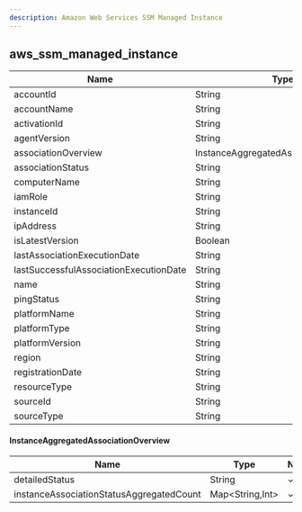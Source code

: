 ```yaml
---
description: Amazon Web Services SSM Managed Instance
---
```

aws_ssm_managed_instance
------------------------

| **Name**                               | **Type**                              | **Nullable** |
| -------------------------------------- | ------------------------------------- | ------------ |
| accountId                              | String                                | &cross;      |
| accountName                            | String                                | &check;      |
| activationId                           | String                                | &check;      |
| agentVersion                           | String                                | &check;      |
| associationOverview                    | InstanceAggregatedAssociationOverview | &check;      |
| associationStatus                      | String                                | &check;      |
| computerName                           | String                                | &check;      |
| iamRole                                | String                                | &check;      |
| instanceId                             | String                                | &cross;      |
| ipAddress                              | String                                | &check;      |
| isLatestVersion                        | Boolean                               | &check;      |
| lastAssociationExecutionDate           | String                                | &check;      |
| lastSuccessfulAssociationExecutionDate | String                                | &check;      |
| name                                   | String                                | &check;      |
| pingStatus                             | String                                | &check;      |
| platformName                           | String                                | &check;      |
| platformType                           | String                                | &check;      |
| platformVersion                        | String                                | &check;      |
| region                                 | String                                | &cross;      |
| registrationDate                       | String                                | &check;      |
| resourceType                           | String                                | &check;      |
| sourceId                               | String                                | &check;      |
| sourceType                             | String                                | &check;      |

#### InstanceAggregatedAssociationOverview
| **Name**                                 | **Type**        | **Nullable** |
| ---------------------------------------- | --------------- | ------------ |
| detailedStatus                           | String          | &check;      |
| instanceAssociationStatusAggregatedCount | Map<String,Int> | &check;      |
